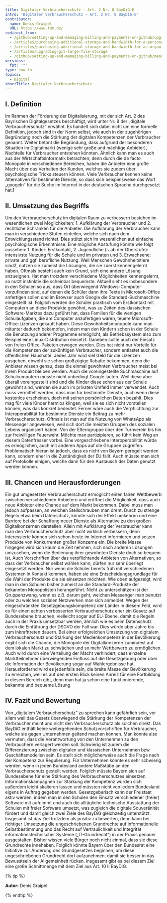 ```yaml
---
title: Digitaler Verbraucherschutz - Art. 2 Nr. 8 BayDiG-E
intro: 'Digitaler Verbraucherschutz - Art. 2 Nr. 8 BayDiG-E'
contributor:
  name: Denis Graipel
  URL: https://www.tum.de/
redirect_from:
  - /github/setting-up-and-managing-billing-and-payments-on-github/upgrading-git-large-file-storage
  - /articles/purchasing-additional-storage-and-bandwidth-for-a-personal-account/
  - /articles/purchasing-additional-storage-and-bandwidth-for-an-organization/
  - /articles/upgrading-git-large-file-storage
  - /github/setting-up-and-managing-billing-and-payments-on-github/managing-billing-for-git-large-file-storage/upgrading-git-large-file-storage
versions:
  fpt: '*'
type: how_to
topics:
  - Digital
shortTitle: Digitaler Verbraucherschutz
---
```



## I. Definition

Im Rahmen der Förderung der Digitalisierung, mit der sich Art. 2 des Bayrischen Digitalgesetzes beschäftigt, wird unter Nr. 8 der „digitale Verbraucherschutz“ erwähnt. Es handelt sich dabei nicht um eine formelle Definition, jedoch sind in der Norm selbst, wie auch in der zugehörigen Begründung noch die Stärkung der digitalen Kompetenzen der Verbraucher genannt. Weiter betont die Begründung, dass aufgrund der besonderen Situation im Digitalmarkt (wenige sehr große und mächtige Anbieter), Nachteile für Verbraucher entstehen könnten. Ähnlich kann man es auch aus der Wirtschaftsinformatik betrachten, denn durch die de facto Monopole in verschiedenen Bereichen, haben die Anbieter eine große Macht über das Verhalten der Kunden, welches sie zudem über psychologische Tricks steuern können. Viele Verbraucher kennen keine Alternativen für bestimmte Dienste, so dass sich beispielsweise das Wort „googeln“ für die Suche im Internet in der deutschen Sprache durchgesetzt hat.1

## II. Umsetzung des Begriffs

Um den Verbraucherschutz im digitalen Raum zu verbessern bestehen im wesentlichen zwei Möglichkeiten: 1. Aufklärung der Verbraucher und 2. rechtliche Schranken für die Anbieter. Die Aufklärung der Verbraucher kann man in verschiedene Stufen einteilen, welche sich nach dem Entwicklungsstand richtet. Dies stützt sich im wesentlichen auf einfache psychologische Erkenntnisse. Eine mögliche Abstufung könnte wie folgt aussehen: 1. Kinder: Erstkontakt, 2. Jugendliche (~ ab der Oberstufe): intensivste Nutzung für die Schule und im privaten und 3. Erwachsene: private und ggf. berufliche Nutzung. Weil Menschen Gewohnheitstiere sind2, nutzen sie zumeist die Lösungen, die sie zuerst kennengelernt haben. Oftmals besteht auch kein Grund, sich eine andere Lösung anzueignen. Hat man trotzdem verschiedene Möglichkeiten kennengelernt, so nutzt instinktiv die scheinbar bequemste. Aktuell sieht es insbesondere in den Schulen so aus, dass Ort überwiegend Windows-Computer vorzufinden sind, auf denen die Schüler dann ihre Texte in Microsoft-Office anfertigen sollen und im Browser auch Google die Standard-Suchmaschine eingestellt ist. Folglich werden die Schüler praktisch vom Erstkontakt mit Computern an diese Produkte gewöhnt, was zu Zeiten des klassischen Software-Marktes dazu geführt hat, dass Familien für die wenigen Schulaufgaben, die am Computer anzufertigen waren, teuere Microsoft-Office-Lizenzen gekauft haben. Diese Gewohnheitsmonopole kann man mitunter dadurch bekämpfen, indem man den Kindern schon in der Schule die Benutzung anderer Programme ermöglicht, als Betriebssystem also zum Beispiel eine Linux-Distribution einsetzt. Daneben sollte auch der Einsatz von freien Office-Paketen erwogen werden. Dies hat nicht nur Vorteile für die Kompetenzen der zukünftigen Verbraucher, sondern entlastet auch die öffentlichen Haushalte. Jedes Jahr wird viel Geld für die Lizenzen ausgeben, obwohl sie schon großzügige Rabatte bekommen, denn die Anbieter wissen genau, dass die einmal gewöhnten Verbraucher meist bei ihrem Produkt bleiben werden. Auch die voreingestellte Suchmaschine auf Schulcomputern müsste nicht unbedingt Google lauten. Weil diese aber überall voreingestellt sind und die Kinder diese schon aus der Schule gewohnt sind, werden sie auch im privaten Umfeld immer verwendet. Auch muss vermittelt werden, dass man für bestimmte Dienste, auch wenn diese kostenlos erscheinen, doch mit seinen persönlichen Daten bezahlt. Dies mag für viele Kinder harmlos klingen, weil sie es sich nicht vorstellen können, was das konkret bedeutet. Ferner wäre auch die Verpflichtung zur Interoperabilität für bestimmte Dienste ein Beitrag zu mehr Verbraucherschutz. Oftmals ist man auf die Nutzung von WhatsApp als Messenger angewiesen, weil sich dort die meisten Gruppen des sozialen Lebens organisiert haben. Von der Elterngruppe über den Turnverein bis hin zur freiwilligen Feuerwehr. Möchte man partizipieren, so führt kein Weg an diesem Datenfresser vorbei. Eine vorgeschriebene Interoperabilität würde es ermöglichen, auch mit anderen Apps auf die Gruppen zugreifen. Problematisch hieran ist jedoch, dass es nicht von Bayern geregelt werden kann, sondern eher in die Zuständigkeit der EU fällt. Auch müsste man sich auf Protokolle einigen, welche dann für den Austausch der Daten genutzt werden können.

## III. Chancen und Herausforderungen

Ein gut umgesetzter Verbraucherschutz ermöglicht einen fairen Wettbewerb zwischen verschiedenen Anbietern und eröffnet die Möglichkeit, dass auch neue Anbieter eine Chance auf dem Markt bekommen. Dabei muss man jedoch aufpassen, an welchen Stellschrauben man dreht. Durch zu strenge Regeln etwa beim Datenschutz, könnte sich der Effekt umkehren und eine Barriere bei der Schaffung neuer Dienste als Alternative zu den großen Digitalkonzernen darstellen. Allein mit Aufklärung der Verbraucher kann man den Verbraucherschutz aber nicht wirklich verbessern, denn Interessierte können sich schon heute im Internet informieren und setzen Produkte von Konkurrenten großer Konzerne ein. Die breite Masse hingegen wird sich kaum die Zeit nehmen, sich nach anderen Lösungen umzusehen, wenn die Bedienung ihrer gewohnten Dienste doch so bequem ist. Auch Vorschriften über das verpflichtende Anbieten von Alternativen, so dass der Verbraucher selbst wählen kann, dürfen nur sehr überlegt eingesetzt werden. Nur wenn die Schüler bereits früh mit verschiedenen Systemen in Kontakt kommen, haben sie eine Entscheidungsgrundlage für die Wahl der Produkte die sie einsetzen möchten. Wie oben aufgezeigt, wird man in den Schulen bisher zumeist an die Standard-Produkte der bekannten Monopolisten herangeführt. Nicht zu unterschätzen ist der Gruppenzwang, wenn es z.B. darum geht, welchen Messenger man benutzt oder zu welchen sozialen Netzwerken man sich anmeldet. Wegen der eingeschränkten Gesetzgebungskompetenz der Länder in diesem Feld, wird es für einen echten verbesserten Verbraucherschutz eher ein Gesetz auf Bundesebene brauchen, vielleicht sogar auf EU-Ebene, damit die Regeln auch in der Praxis umsetzbar werden, ähnlich wie es beim Datenschutz durch die Einführung der DSGVO der Fall war. Dies würde aber Jahre bis zum Inkrafttreten dauern. Bei einer erfolgreichen Umsetzung von digitalem Verbraucherschutz und Stärkung der Medienkompetenz in der Bevölkerung ergibt sich die Chance, die Monopole der Digitalkonzerne zumindest auf dem lokalen Markt zu schwächen und so mehr Wettbewerb zu ermöglichen. Auch wird durch eine Verteilung der Macht verhindert, dass einzelne Marktteilnehmer überwiegenden Einfluss auf die Gesetzgebung oder über die Information der Bevölkerung sogar auf Wahlergebnisse hat. Herausfordernd wird es jedenfalls sein, die breite Masse der Bevölkerung zu erreichen, weil es auf den ersten Blick keinen Anreiz für eine Fortbildung in diesem Bereich gibt, denn man hat ja schon eine funktionierende, bekannte und bequeme Lösung.

## IV. Fazit und Bewertung

Von „digitalem Verbraucherschutz“ zu sprechen kann gefährlich sein, vor allem weil das Gesetz überwiegend die Stärkung der Kompetenzen der Verbraucher meint und nicht den Verbraucherschutz als solchen direkt. Das BayDiG enthält keine weitergehenden Schutzvorschriften für Verbraucher, welche sie gegen Unternehmen geltend machen können. Man könnte also vermuten, dass die Verantwortung von den Unternehmen zu den Verbrauchern verlagert werden soll. Schwierig ist zudem die Differenzierung zwischen digitalen und klassischen Unternehmen bzw. Geschäftsmodellen sein. Es stellt sich möglicherweise auch die Frage nach der Kompetenz zur Regulierung. Für Unternehmen könnte es sehr schwierig werden, wenn in jeden Bundesland andere Maßstäbe an den Verbraucherschutz gestellt werden. Folglich müsste Bayern sich auf Bundesebene für eine Stärkung des Verbraucherschutzes einsetzen. Informationskampagnen zur Stärkung der Kompetenz würden sich außerdem leicht skalieren lassen und müssten nicht von jedem Bundesland eigens in Auftrag gegeben werden. Gesetzgeberisch kann der Freistaat aktiv werden, indem man in den Schulen den Einsatz verschiedener (freier) Software mit aufnimmt und auch die alltägliche technische Ausstattung der Schulen mit freier Software umsetzt, was zugleich die digitale Souveränität fördert und damit gleich zwei Ziele des BayDiG gleichzeitig unterstützt. Insgesamt ist das Ziel trotzdem als positiv zu bewerten, denn kann bei richtiger Umsetzung die ungeschriebenen Grundrechte auf informationelle Selbstbestimmung und das Recht auf Vertraulichkeit und Integrität informationstechnischer Systeme („IT-Grundrecht“) in der Praxis genauer ausgestalten. Bisher wissen viele Bürger noch nicht einmal, dass sie diese Grundrechte innehaben. Folglich könnte Bayern über den Bundesrat eine Initiative zur Änderung des Grundgesetzes beginnen, um diese ungeschriebenen Grundrecht dort aufzunehmen, damit sie besser in das Bewusstsein der Allgemeinheit rücken. Insgesamt gibt es bei diesem Ziel eine große Schnittmenge mit dem Ziel aus Art. 10 II BayDiG.


{% tip %}

**Autor:** Denis Graipel

{% endtip %}
